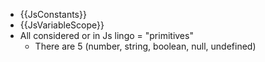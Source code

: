 * {{JsConstants}}
* {{JsVariableScope}}
* All considered or in Js lingo = "primitives"
  * There are 5 (number, string, boolean, null, undefined)